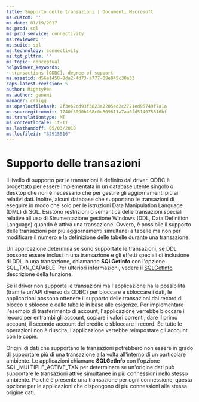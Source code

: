 ```yaml
---
title: Supporto delle transazioni | Documenti Microsoft
ms.custom: ''
ms.date: 01/19/2017
ms.prod: sql
ms.prod_service: connectivity
ms.reviewer: ''
ms.suite: sql
ms.technology: connectivity
ms.tgt_pltfrm: ''
ms.topic: conceptual
helpviewer_keywords:
- transactions [ODBC], degree of support
ms.assetid: d56e1458-8da2-4d73-a777-09e045c30a33
caps.latest.revision: 5
author: MightyPen
ms.author: genemi
manager: craigg
ms.openlocfilehash: 2f3e62cd93f3823a2205ed2c2721ed95749f7a1a
ms.sourcegitcommit: 1740f3090b168c0e809611a7aa6fd514075616bf
ms.translationtype: MT
ms.contentlocale: it-IT
ms.lasthandoff: 05/03/2018
ms.locfileid: "32915516"
---
```

# <a name="transaction-support"></a>Supporto delle transazioni
Il livello di supporto per le transazioni è definito dal driver. ODBC è progettato per essere implementata in un database utente singolo o desktop che non è necessario che per gestire gli aggiornamenti più ai relativi dati. Inoltre, alcuni database che supportano le transazioni di eseguire in modo che solo per le istruzioni Data Manipulation Language (DML) di SQL. Esistono restrizioni o semantica delle transazioni speciali relative all'uso di Strumentazione gestione Windows (DDL, Data Definition Language) quando è attiva una transazione. Ovvero, è possibile il supporto delle transazioni per più aggiornamenti simultanei a tabelle ma non per modificare il numero e la definizione delle tabelle durante una transazione.  
  
 Un'applicazione determina se sono supportate le transazioni, se DDL possono essere inclusi in una transazione e gli effetti speciali di inclusione di DDL in una transazione, chiamando **SQLGetInfo** con l'opzione SQL_TXN_CAPABLE. Per ulteriori informazioni, vedere il [SQLGetInfo](../../../odbc/reference/syntax/sqlgetinfo-function.md) descrizione della funzione.  
  
 Se il driver non supporta le transazioni ma l'applicazione ha la possibilità (tramite un'API diverso da ODBC) per bloccare e sbloccare i dati, le applicazioni possono ottenere il supporto delle transazioni dai record di blocco e sblocco e dalle tabelle in base alle esigenze. Per implementare l'esempio di trasferimento di account, l'applicazione verrebbe bloccare i record per entrambi gli account, copiare i valori correnti, dare il primo account, il secondo account del credito e sbloccare i record. Se tutte le operazioni non è riuscita, l'applicazione verrebbe reimpostare gli account con le copie.  
  
 Origini di dati che supportano le transazioni potrebbero non essere in grado di supportare più di una transazione alla volta all'interno di un particolare ambiente. Le applicazioni chiamano **SQLGetInfo** con l'opzione SQL_MULTIPLE_ACTIVE_TXN per determinare se un'origine dati può supportare le transazioni attive simultanee in più connessioni nello stesso ambiente. Poiché è presente una transazione per ogni connessione, questa opzione per le applicazioni che dispongono di più connessioni alla stessa origine dati.
